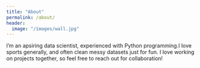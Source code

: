 ```yaml
---
title: "About"
permalink: /about/
header:
  image: "/images/wall.jpg"
---
```


I’m an apsiring data scientist, experienced with Python programming.I love sports generally, and often clean messy datasets just for fun. I love working on projects together, so feel free to reach out for collaboration!